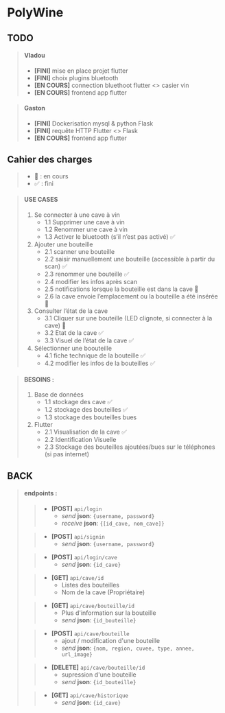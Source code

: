 # PolyWine


## TODO
> #### Vladou
> - **[FINI]** mise en place projet flutter
> - **[FINI]** choix plugins bluetooth
> - **[EN COURS]** connection bluethoot flutter <> casier vin
> - **[EN COURS]** frontend app flutter

> #### Gaston
> - **[FINI]** Dockerisation mysql & python Flask
> - **[FINI]** requête HTTP Flutter <> Flask
> - **[EN COURS]** frontend app flutter

## Cahier des charges 
> - 🔨 : en cours
> - ✅ : fini 

> #### USE CASES
> 1. Se connecter à une cave à vin 
>     - 1.1 Supprimer une cave à vin	
>     - 1.2 Renommer une cave à vin 
>     - 1.3 Activer le bluetooth (s’il n’est pas activé) ✅
> 2. Ajouter une bouteille 
>     - 2.1 scanner une bouteille  
>     - 2.2 saisir manuellement une bouteille (accessible à partir du scan) ✅
>     - 2.3 renommer une bouteille ✅
>     - 2.4 modifier les infos après scan
>     - 2.5 notifications lorsque la bouteille est dans la cave 🔨
>     - 2.6 la cave envoie l’emplacement ou la bouteille a été insérée 🔨
> 3. Consulter l’état de la cave 
>     - 3.1 Cliquer sur une bouteille (LED clignote, si connecter à la cave) 🔨
>     - 3.2 Etat de la cave ✅
>     - 3.3 Visuel de l’état de la cave ✅
> 4. Sélectionner une boouteille
>     - 4.1 fiche technique de la bouteille ✅
>     - 4.2 modifier les infos de la bouteilles ✅

> #### BESOINS :
> 1. Base de données 
>	    - 1.1 stockage des cave ✅
>	    - 1.2 stockage des bouteilles ✅
>	    - 1.3 stockage des bouteilles bues 
> 2. Flutter
>    - 2.1 Visualisation de la cave ✅
>    - 2.2 Identification Visuelle
>    - 2.3 Stockage des bouteilles ajoutées/bues sur le téléphones (si pas internet) 




## BACK

>#### endpoints :
>>-  **[POST]** `api/login`
>>      - *send* **json**: `{username, password}`
>>      - *receive* **json**: `{[id_cave, nom_cave]}`
>
>>- **[POST]** `api/signin`
>>     - *send* **json**: `{username, password}`
>
>>- **[POST]** `api/login/cave`
>>     - *send* **json**: `{id_cave}`
>
>>- **[GET]** `api/cave/id`
>>     - Listes des bouteilles
>>     - Nom de la cave (Propriétaire)
>
>>- **[GET]** `api/cave/bouteille/id` 
>>     - Plus d'information sur la bouteille
>>     - *send* **json**: `{id_bouteille}`
>
>>- **[POST]** `api/cave/bouteille`
>>     - ajout / modification d'une bouteille
>>     - *send* **json**: `{nom, region, cuvee, type, annee, url_image}`
>
>>- **[DELETE]** `api/cave/bouteille/id`
>>     - supression d'une bouteille
>>     - *send* **json**: `{id_bouteille}` 
>
>>- **[GET]** `api/cave/historique`
>>     - *send* **json**: `{id_cave}` 
